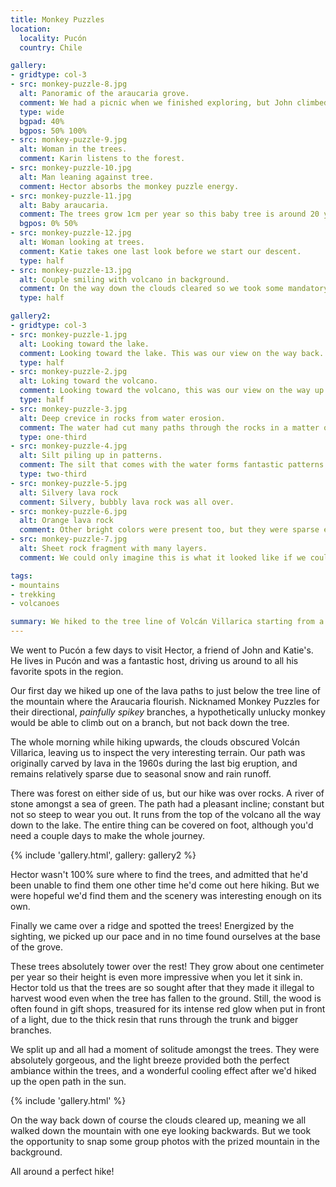 ```yaml
---
title: Monkey Puzzles
location:
  locality: Pucón
  country: Chile

gallery:
- gridtype: col-3
- src: monkey-puzzle-8.jpg
  alt: Panoramic of the araucaria grove.
  comment: We had a picnic when we finished exploring, but John climbed another ridge and snapped this photo of us from the other side.
  type: wide
  bgpad: 40%
  bgpos: 50% 100%
- src: monkey-puzzle-9.jpg
  alt: Woman in the trees.
  comment: Karin listens to the forest.
- src: monkey-puzzle-10.jpg
  alt: Man leaning against tree.
  comment: Hector absorbs the monkey puzzle energy.
- src: monkey-puzzle-11.jpg
  alt: Baby araucaria.
  comment: The trees grow 1cm per year so this baby tree is around 20 years old.
  bgpos: 0% 50%
- src: monkey-puzzle-12.jpg
  alt: Woman looking at trees.
  comment: Katie takes one last look before we start our descent.
  type: half
- src: monkey-puzzle-13.jpg
  alt: Couple smiling with volcano in background.
  comment: On the way down the clouds cleared so we took some mandatory volcano photos.
  type: half

gallery2:
- gridtype: col-3
- src: monkey-puzzle-1.jpg
  alt: Looking toward the lake.
  comment: Looking toward the lake. This was our view on the way back.
  type: half
- src: monkey-puzzle-2.jpg
  alt: Loking toward the volcano.
  comment: Looking toward the volcano, this was our view on the way up.
  type: half
- src: monkey-puzzle-3.jpg
  alt: Deep crevice in rocks from water erosion.
  comment: The water had cut many paths through the rocks in a matter of decades.
  type: one-third
- src: monkey-puzzle-4.jpg
  alt: Silt piling up in patterns.
  comment: The silt that comes with the water forms fantastic patterns all over the place.
  type: two-third
- src: monkey-puzzle-5.jpg
  alt: Silvery lava rock
  comment: Silvery, bubbly lava rock was all over.
- src: monkey-puzzle-6.jpg
  alt: Orange lava rock
  comment: Other bright colors were present too, but they were sparse enough to be noticable.
- src: monkey-puzzle-7.jpg
  alt: Sheet rock fragment with many layers.
  comment: We could only imagine this is what it looked like if we could open the ground up.

tags:
- mountains
- trekking
- volcanoes

summary: We hiked to the tree line of Volcán Villarica starting from a creek outside Pucón in order to find a grove of Araucaria.
---
```


We went to Pucón a few days to visit Hector, a friend of John and Katie's. He lives in Pucón and was a fantastic host, driving us around to all his favorite spots in the region.

Our first day we hiked up one of the lava paths to just below the tree line of the mountain where the Araucaria flourish. Nicknamed Monkey Puzzles for their directional, _painfully spikey_ branches, a hypothetically unlucky monkey would be able to climb out on a branch, but not back down the tree.

The whole morning while hiking upwards, the clouds obscured Volcán Villarica, leaving us to inspect the very interesting terrain. Our path was originally carved by lava in the 1960s during the last big eruption, and remains relatively sparse due to seasonal snow and rain runoff.

There was forest on either side of us, but our hike was over rocks. A river of stone amongst a sea of green. The path had a pleasant incline; constant but not so steep to wear you out. It runs from the top of the volcano all the way down to the lake. The entire thing can be covered on foot, although you'd need a couple days to make the whole journey.

{% include 'gallery.html', gallery: gallery2 %}

Hector wasn't 100% sure where to find the trees, and admitted that he'd been unable to find them one other time he'd come out here hiking. But we were hopeful we'd find them and the scenery was interesting enough on its own.

Finally we came over a ridge and spotted the trees! Energized by the sighting, we picked up our pace and in no time found ourselves at the base of the grove. 

These trees absolutely tower over the rest! They grow about one centimeter per year so their height is even more impressive when you let it sink in. Hector told us that the trees are so sought after that they made it illegal to harvest wood even when the tree has fallen to the ground. Still, the wood is often found in gift shops, treasured for its intense red glow when put in front of a light, due to the thick resin that runs through the trunk and bigger branches.

We split up and all had a moment of solitude amongst the trees. They were absolutely gorgeous, and the light breeze provided both the perfect ambiance within the trees, and a wonderful cooling effect after we'd hiked up the open path in the sun.

{% include 'gallery.html' %}

On the way back down of course the clouds cleared up, meaning we all walked down the mountain with one eye looking backwards. But we took the opportunity to snap some group photos with the prized mountain in the background.

All around a perfect hike!
